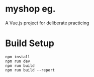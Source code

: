 # myshop eg.
A Vue.js project for deliberate practicing

# Build Setup
    npm install
    npm run dev
    npm run build
    npm run build --report
